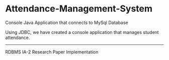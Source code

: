 # Attendance-Management-System
Console Java Application that connects to MySql Database

Using JDBC, we have created a console application that manages student attendance.

---------------------------------------------------------------------------------
RDBMS IA-2 Research Paper Implementation
